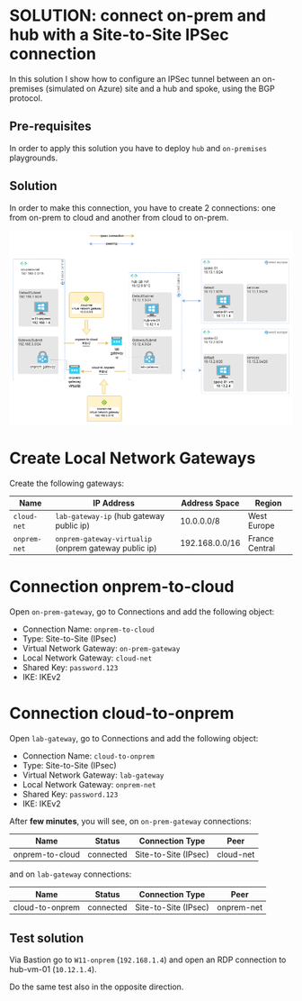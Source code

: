 # SOLUTION: connect on-prem and hub with a Site-to-Site IPSec connection

In this solution I show how to configure an IPSec tunnel between an on-premises (simulated on Azure) site and a hub and spoke, using the BGP protocol.

## Pre-requisites

In order to apply this solution you have to deploy `hub` and `on-premises` playgrounds.

## Solution

In order to make this connection, you have to create 2 connections: one from on-prem to cloud and another from cloud to on-prem.

![ipsec schema](/images/ipsec.png)

# Create Local Network Gateways
Create the following gateways:

| Name | IP Address | Address Space | Region |
|---|---|---|---|
|`cloud-net` | `lab-gateway-ip` (hub gateway public ip) | 10.0.0.0/8| West Europe |
|`onprem-net`| `onprem-gateway-virtualip` (onprem gateway public ip) | 192.168.0.0/16 | France Central |

# Connection onprem-to-cloud
Open `on-prem-gateway`, go to Connections and add the following object:
* Connection Name: `onprem-to-cloud`
* Type: Site-to-Site (IPsec)
* Virtual Network Gateway:  `on-prem-gateway`
* Local Network Gateway: `cloud-net`
* Shared Key: `password.123`
* IKE: IKEv2


# Connection cloud-to-onprem
Open `lab-gateway`, go to Connections and add the following object:
* Connection Name: `cloud-to-onprem`
* Type: Site-to-Site (IPsec)
* Virtual Network Gateway:  `lab-gateway`
* Local Network Gateway: `onprem-net`
* Shared Key: `password.123`
* IKE: IKEv2

After **few minutes**, you will see, on  `on-prem-gateway` connections:

| Name | Status | Connection Type | Peer |
|---|---|---|---|
|onprem-to-cloud | connected  |Site-to-Site (IPsec)| cloud-net|

and on `lab-gateway` connections:

| Name | Status | Connection Type | Peer |
|---|---|---|---|
|cloud-to-onprem | connected  |Site-to-Site (IPsec)| onprem-net |

## Test solution
Via Bastion go to `W11-onprem` (`192.168.1.4`) and open an RDP connection to hub-vm-01 (`10.12.1.4`).

Do the same test also in the opposite direction.